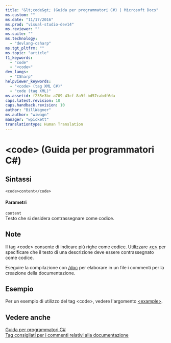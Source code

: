 ```yaml
---
title: "&lt;code&gt; (Guida per programmatori C#) | Microsoft Docs"
ms.custom: ""
ms.date: "11/17/2016"
ms.prod: "visual-studio-dev14"
ms.reviewer: ""
ms.suite: ""
ms.technology: 
  - "devlang-csharp"
ms.tgt_pltfrm: ""
ms.topic: "article"
f1_keywords: 
  - "code"
  - "<code>"
dev_langs: 
  - "CSharp"
helpviewer_keywords: 
  - "<code> (tag XML C#)"
  - "code (tag XML)"
ms.assetid: f235e3bc-a709-43cf-8a9f-bd57cabdf6da
caps.latest.revision: 10
caps.handback.revision: 10
author: "BillWagner"
ms.author: "wiwagn"
manager: "wpickett"
translationtype: Human Translation
---
```

# &lt;code&gt; (Guida per programmatori C#)
## Sintassi  
  
```  
<code>content</code>  
```  
  
#### Parametri  
 `content`  
 Testo che si desidera contrassegnare come codice.  
  
## Note  
 Il tag \<code\> consente di indicare più righe come codice.  Utilizzare [\<c\>](../../../csharp/programming-guide/xmldoc/code-inline.md) per specificare che il testo di una descrizione deve essere contrassegnato come codice.  
  
 Eseguire la compilazione con [\/doc](../../../csharp/language-reference/compiler-options/doc-compiler-option.md) per elaborare in un file i commenti per la creazione della documentazione.  
  
## Esempio  
 Per un esempio di utilizzo del tag \<code\>, vedere l'argomento [\<example\>](../../../csharp/programming-guide/xmldoc/example.md).  
  
## Vedere anche  
 [Guida per programmatori C\#](../../../csharp/programming-guide/index.md)   
 [Tag consigliati per i commenti relativi alla documentazione](../../../csharp/programming-guide/xmldoc/recommended-tags-for-documentation-comments.md)